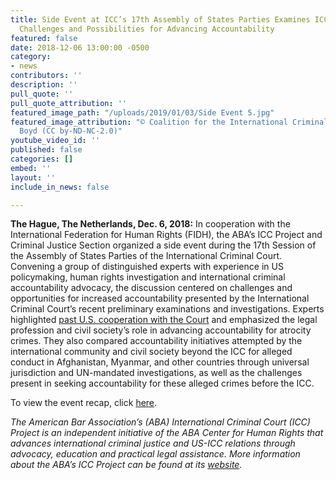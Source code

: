 ```yaml
---
title: Side Event at ICC’s 17th Assembly of States Parties Examines ICC’s Upcoming
  Challenges and Possibilities for Advancing Accountability
featured: false
date: 2018-12-06 13:00:00 -0500
category:
- news
contributors: ''
description: ''
pull_quote: ''
pull_quote_attribution: ''
featured_image_path: "/uploads/2019/01/03/Side Event 5.jpg"
featured_image_attribution: "© Coalition for the International Criminal Court/Syd
  Boyd (CC by-ND-NC-2.0)"
youtube_video_id: ''
published: false
categories: []
embed: ''
layout: ''
include_in_news: false

---
```

**The Hague, The Netherlands, Dec. 6, 2018:** In cooperation with the International Federation for Human Rights (FIDH), the ABA’s ICC Project and Criminal Justice Section organized a side event during the 17th Session of the Assembly of States Parties of the International Criminal Court. Convening a group of distinguished experts with experience in US policymaking, human rights investigation and international criminal accountability advocacy, the discussion centered on challenges and opportunities for increased accountability presented by the International Criminal Court’s recent preliminary examinations and investigations. Experts highlighted [past U.S. cooperation with the Court](https://www.aba-icc.org/about-the-icc/the-us-icc-relationship/) and emphasized the legal profession and civil society’s role in advancing accountability for atrocity crimes. They also compared accountability initiatives attempted by the international community and civil society beyond the ICC for alleged conduct in Afghanistan, Myanmar, and other countries through universal jurisdiction and UN-mandated investigations, as well as the challenges present in seeking accountability for these alleged crimes before the ICC. 

To view the event recap, click [here](https://www.international-criminal-justice-today.org/events/challenges-and-prospects-on-the-iccs-horizon-afghanistan-myanmar-more/).

_The American Bar Association’s (ABA) International Criminal Court (ICC) Project is an independent initiative of the ABA Center for Human Rights that advances international criminal justice and US-ICC relations through advocacy, education and practical legal assistance. More information about the ABA’s ICC Project can be found at its_ [_website_](http://www.aba-icc.org/)_._